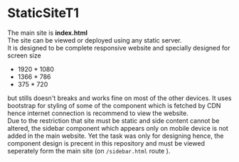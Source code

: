 # StaticSiteT1

The main site is <b>index.html</b> <br>
The site can be viewed or deployed using any static server. <br>
It is designed to be complete responsive website and specially designed for screen size 
<ul>
<li> 1920 * 1080
<li> 1366 * 786
<li> 375 * 720
</ul>
but stills doesn't breaks and works fine on most of the other devices.
It uses bootstrap for styling of some of the component which is fetched by CDN hence internet connection is recommend to view the website.
<br>
Due to the restriction that site must be static and side content cannot be altered, the sidebar component which appears only on mobile device is not added in the main website.
Yet the task was only for designing hence, the component design is precent in this repository and must be viewed seperately form the main site (on <code>/sidebar.html</code> route ).